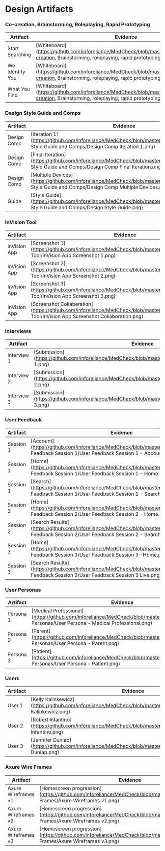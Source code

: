 # Design Artifacts

### Co-creation, Brainstorming, Roleplaying, Rapid Prototyping
Artifact | Evidence 
--- | --- 
Start Searching | [Whiteboard](https://github.com/inforeliance/MedCheck/blob/master/Artifacts/Design/Co-creation, Brainstorming, roleplaying, rapid prototyping/Start Searching.png)
We Identify You| [Whiteboard](https://github.com/inforeliance/MedCheck/blob/master/Artifacts/Design/Co-creation, Brainstorming, roleplaying, rapid prototyping/We Identify You.png)
What You Find | [Whiteboard](https://github.com/inforeliance/MedCheck/blob/master/Artifacts/Design/Co-creation, Brainstorming, roleplaying, rapid prototyping/What You Find.png)

### Design Style Guide and Comps
Artifact | Evidence 
--- | --- 
Design Comp | [Iteration 1](https://github.com/inforeliance/MedCheck/blob/master/Artifacts/Design/Design Style Guide and Comps/Design Comp Iteration 1.png)
Design Comp| [Final Iteration](https://github.com/inforeliance/MedCheck/blob/master/Artifacts/Design/Design Style Guide and Comps/Design Comp Final Iteration.png)
Design Comp | [Multiple Devices](https://github.com/inforeliance/MedCheck/blob/master/Artifacts/Design/Design Style Guide and Comps/Design Comp Multiple Devices.png)
Guide | [Style Guide](https://github.com/inforeliance/MedCheck/blob/master/Artifacts/Design/Design Style Guide and Comps/Design Style Guide.png)

### InVision Tool
Artifact | Evidence 
--- | --- 
InVision App| [Screenshot 1](https://github.com/inforeliance/MedCheck/blob/master/Artifacts/Design/InVision Tool/InVision App Screenshot 1.png)
InVision App | [Screenshot 2](https://github.com/inforeliance/MedCheck/blob/master/Artifacts/Design/InVision Tool/InVision App Screenshot 2.png)
InVision App | [Screenshot 3](https://github.com/inforeliance/MedCheck/blob/master/Artifacts/Design/InVision Tool/InVision App Screenshot 3.png)
InVision App | [Screenshot Collaberation](https://github.com/inforeliance/MedCheck/blob/master/Artifacts/Design/InVision Tool/InVision App Screenshot Collaboration.png)

### Interviews
Artifact | Evidence 
--- | --- 
Interview 1 | [Submission](https://github.com/inforeliance/MedCheck/blob/master/Artifacts/Design/Interviews/Interview 1.png)
Interview 2 | [Submission](https://github.com/inforeliance/MedCheck/blob/master/Artifacts/Design/Interviews/Interview 2.png)
Interview 3 | [Submission](https://github.com/inforeliance/MedCheck/blob/master/Artifacts/Design/Interviews/Interview 3.png)

### User Feedback
Artifact | Evidence 
--- | --- 
Session 1| [Account](https://github.com/inforeliance/MedCheck/blob/master/Artifacts/Design/User Feedback Session 1/User Feedback Session 1 - Account.png)
Session 1 | [Home](https://github.com/inforeliance/MedCheck/blob/master/Artifacts/Design/User Feedback Session 1/User Feedback Session 1 - Home.png)
Session 1 | [Search](https://github.com/inforeliance/MedCheck/blob/master/Artifacts/Design/User Feedback Session 1/User Feedback Session 1 - Search.png)
Session 2 | [Home](https://github.com/inforeliance/MedCheck/blob/master/Artifacts/Design/User Feedback Session 2/User Feedback Session 2 - Home.png)
Session 2 | [Search Results](https://github.com/inforeliance/MedCheck/blob/master/Artifacts/Design/User Feedback Session 2/User Feedback Session 2 - Search Results.png)
Session 3 | [Home](https://github.com/inforeliance/MedCheck/blob/master/Artifacts/Design/User Feedback Session 3/User Feedback Session 3 -Home.png)
Session 3 | [Search Results](https://github.com/inforeliance/MedCheck/blob/master/Artifacts/Design/User Feedback Session 3/User Feedback Session 3 Live.png)

### User Personas
Artifact | Evidence 
--- | --- 
Persona 1 | [Medical Professional](https://github.com/inforeliance/MedCheck/blob/master/Artifacts/Design/User Personas/User Persona - Medical Professional.png)
Persona 2 | [Parent](https://github.com/inforeliance/MedCheck/blob/master/Artifacts/Design/User Personas/User Persona - Parent.png)
Persona 3 | [Patient](https://github.com/inforeliance/MedCheck/blob/master/Artifacts/Design/User Personas/User Persona - Patient.png)

### Users
Artifact | Evidence 
--- | --- 
User 1 | [Kelly Kalinkewicz](https://github.com/inforeliance/MedCheck/blob/master/Artifacts/Design/Users/Kelly Kalinkewicz.png)
User 2 | [Robert Infantino](https://github.com/inforeliance/MedCheck/blob/master/Artifacts/Design/Users/Robert Infantino.png)
User 3 | [Jennifer Dunlap](https://github.com/inforeliance/MedCheck/blob/master/Artifacts/Design/Users/Jennifer Dunlap.png)

### Axure Wire Frames
Artifact | Evidence 
--- | --- 
Axure Wireframes v1 | [Homescreen progression](https://github.com/inforeliance/MedCheck/blob/master/Artifacts/Design/Wire Frames/Axure Wireframes v1.png)
Axure Wireframes v2 | [Homescreen progression](https://github.com/inforeliance/MedCheck/blob/master/Artifacts/Design/Wire Frames/Axure Wireframes v2.png)
Axure Wireframes v3 | [Homescreen progression](https://github.com/inforeliance/MedCheck/blob/master/Artifacts/Design/Wire Frames/Axure Wireframes v3.png)






